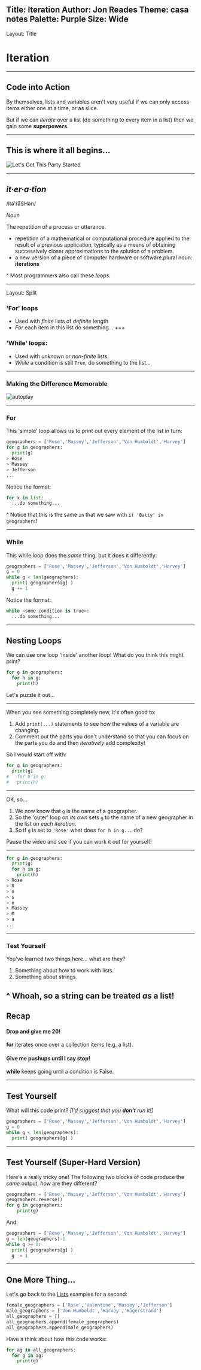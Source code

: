 Title: Iteration
Author: Jon Reades
Theme: casa notes
Palette: Purple
Size: Wide
---
Layout: Title
# Iteration
---
## Code into Action

By themselves, lists and variables aren't very useful if we can only access items either one at a time, or as slice. 

But if we can *iterate* over a list (do something to every item in a list) then we gain some **superpowers**.

---
## This is where it all begins...

![Let's Get This Party Started](https://sd.keepcalms.com/i-w600/lets-get-this-party-started-4.jpg)

---

## *it·er·a·tion*

/itə'rāSHən/

*Noun*

The repetition of a process or utterance.

- repetition of a mathematical or computational procedure applied to the result of a previous application, typically as a means of obtaining successively closer approximations to the solution of a problem.
- a new version of a piece of computer hardware or software.plural noun: **iterations**

^ Most programmers also call these *loops*.

---
Layout: Split
### 'For' loops

- Used with *finite* lists of *definite* length
- *For* each item in this list do something...
+++
### 'While' loops:

- Used with *unknown* or *non-finite* lists
- *While* a condition is still `True`, do something to the list...

---

### Making the Difference Memorable 

![autoplay](https://www.youtube.com/watch?v=9AJ0uoxtdCQ)

---

### For

This 'simple' loop allows us to print out every element of the list in turn:

```python
geographers = ['Rose','Massey','Jefferson','Von Humboldt','Harvey']
for g in geographers:
  print(g)
> Rose
> Massey
> Jefferson
...
```

Notice the format:

```python
for x in list:
  ...do something...
```

^ Notice that this is the same `in` that we saw with `if 'Batty' in geographers`!

---

### While

This while loop does the _same_ thing, but it does it differently:

```python
geographers = ['Rose','Massey','Jefferson','Von Humboldt','Harvey']
g = 0
while g < len(geographers):
  print( geographers[g] )
  g += 1
```

Notice the format:

```python
while <some condition is true>:
  ...do something...
```

---

## Nesting Loops

We can use one loop 'inside' another loop! What do you think this might print?

```python
for g in geographers:
  for h in g:
    print(h)
```

Let's puzzle it out... 

---

When you see something completely new, it's often good to:

1. Add `print(...)` statements to see how the values of a variable are changing.
2. Comment out the parts you don't understand so that you can focus on the parts you do and then *iteratively* add complexity!

So I would start off with:

```python
for g in geographers:
  print(g)
#   for h in g:
#   print(h)
```

---

OK, so... 

1. We now know that `g` is the name of a geographer.
2. So the 'outer' loop *on its own* sets `g` to the name of a new geographer in the list on *each iteration*.
3. So if `g` is set to `'Rose'` what does `for h in g...` do?

Pause the video and see if you can work it out for yourself!

---

```python
for g in geographers:
  print(g)
  for h in g:
    print(h)
> Rose
> R
> o
> s
> e
> Massey
> M
> a
...
```

---

### Test Yourself

You've learned two things here... what are they?
1. Something about how to work with lists.
2. Something about strings.

^ Whoah, so a string can be treated _as_ a list!
---

## Recap

#### Drop and give me 20!

**for** iterates once over a collection items (e.g. a list).

#### Give me pushups until I say stop!

**while** keeps going until a condition is False.

---

## Test Yourself

What will this code print? *[I'd suggest that you **don't** run it!]*

```python
geographers = ['Rose','Massey','Jefferson','Von Humboldt','Harvey']
g = 0
while g < len(geographers):
  print( geographers[g] )
```

---

## Test Yourself (Super-Hard Version)

Here's a really tricky one! The following two blocks of code produce the *same* output, *how* are they different?

```python
geographers = ['Rose','Massey','Jefferson','Von Humboldt','Harvey']
geographers.reverse()
for g in geographers:
    print(g)
```

And:

```python
geographers = ['Rose','Massey','Jefferson','Von Humboldt','Harvey']
g = len(geographers)-1
while g >= 0:
  print( geographers[g] )
  g -= 1
```
---
## One More Thing...

Let's go back to the [Lists](2.4-Lists.md) examples for a second:
```python
female_geographers = ['Rose','Valentine','Massey','Jefferson']
male_geographers = ['Von Humboldt','Harvey','Hägerstrand']
all_geographers = []
all_geographers.append(female_geographers)
all_geographers.append(male_geographers)
```
Have a think about how this code works:
```python
for ag in all_geographers:
  for g in ag:
    print(g)
```
